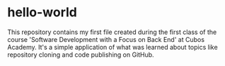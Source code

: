 # hello-world

This repository contains my first file created during the first class of the course 'Software Development with a Focus on Back End' at Cubos Academy. It's a simple application of what was learned about topics like repository cloning and code publishing on GitHub.